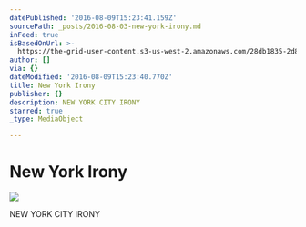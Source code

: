 ```yaml
---
datePublished: '2016-08-09T15:23:41.159Z'
sourcePath: _posts/2016-08-03-new-york-irony.md
inFeed: true
isBasedOnUrl: >-
  https://the-grid-user-content.s3-us-west-2.amazonaws.com/28db1835-2d8c-4a80-b692-05bfeb56b076.jpg
author: []
via: {}
dateModified: '2016-08-09T15:23:40.770Z'
title: New York Irony
publisher: {}
description: NEW YORK CITY IRONY
starred: true
_type: MediaObject

---
```

# New York Irony
![](https://s3-us-west-2.amazonaws.com/the-grid-img/p/3b1b1a6df6d8d8dac7e0b05146271ab5001f71c1.jpg)

NEW YORK CITY IRONY